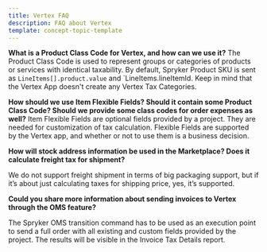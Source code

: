 ```yaml
---
title: Vertex FAQ
description: FAQ about Vertex 
template: concept-topic-template
---
```


**What is a Product Class Code for Vertex, and how can we use it?**
The Product Class Code is used to represent groups or categories of products or services with identical taxability. By default, Spryker Product SKU is sent as `LineItems[].product.value` and `LineItems.lineItemId. Keep in mind that the Vertex App doesn't create any Vertex Tax Categories.

**How should we use Item Flexible Fields? Should it contain some Product Class Code? Should we provide some class codes for order expenses as well?**
​Item Flexible Fields are optional fields provided by a project. They are needed for customization of tax calculation. Flexible Fields are supported by the Vertex app, and whether or not to use them is a business decision.

**How will stock address information be used in the Marketplace? Does it calculate freight tax for shipment?**

We do not support freight shipment in terms of big packaging support, but if it’s about just calculating taxes for shipping price, yes, it’s supported.

**Could you share more information about sending invoices to Vertex through the OMS feature?**

The Spryker OMS transition command has to be used as an execution point to send a full order with all existing and custom fields provided by the project. The results will be visible in the Invoice Tax Details report.


